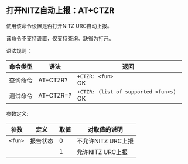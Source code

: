 ## 打开NITZ自动上报：AT+CTZR

使用该命令设置是否打开NITZ URC自动上报。

该命令不支持设置，仅支持查询。缺省为打开。

语法规则：

| 命令类型 | 语法      | 返回                                       |
| -------- | --------- | ------------------------------------------ |
| 查询命令 | AT+CTZR?  | `+CTZR: <fun>`<br> OK                      |
| 测试命令 | AT+CTZR=? | `+CTZR: (list of supported <fun>s) `<br>OK |

 

参数定义:

| 参数    | 定义     | 取值 | 对取值的说明       |
| ------- | -------- | ---- | ------------------ |
| `<fun>` | 报告状态 | 0    | 不允许NITZ URC上报 |
|         |          | 1    | 允许NITZ URC上报   |
